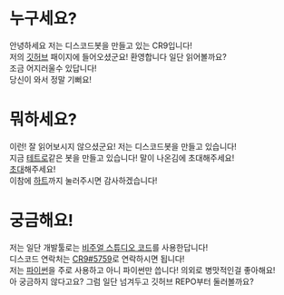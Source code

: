 # 누구세요?
안녕하세요 저는 디스코드봇을 만들고 있는 CR9입니다!\
저의 [깃허브](https://github.com/) 패이지에 들어오셨군요! 환영합니다 일단 읽어볼까요?\
조금 어지러울수 있답니다!\
당신이 와서 정말 기뻐요!

# 뭐하세요?
이런! 잘 읽어보시지 않으셨군요! 저는 디스코드봇을 만들고 있습니다!\
지금 [테트로](https://koreanbots.dev/bots/962262848795455508)같은 봇을 만들고 있습니다! 말이 나온김에 초대해주세요!\
[초대](https://koreanbots.dev/bots/962262848795455508)해주세요!\
이참에 [하트](https://koreanbots.dev/bots/962262848795455508/vote)까지 눌러주시면 감사하겠습니다!

# 궁금해요!
저는 일단 개발툴로는 [비주얼 스튜디오 코드](https://code.visualstudio.com/)를 사용한답니다!\
디스코드 연락처는 [CR9#5759](https://discord.com/)로 연락하시면 됩니다!\
저는 [파이썬](https://www.python.org/)을 주로 사용하고 아니 파이썬만 씁니다! 의외로 병맛적인걸 좋아해요!\
아 궁금하지 않다고요? 그럼 일단 넘겨두고 깃허브 REPO부터 둘러볼까요?

